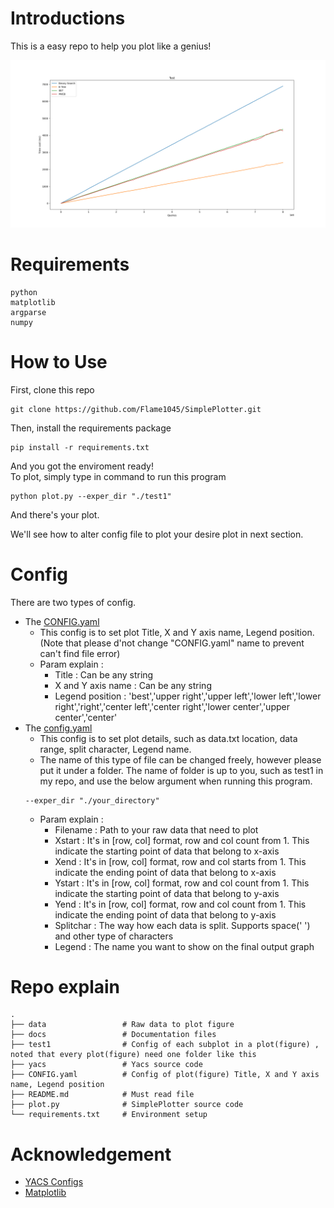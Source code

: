 # Introductions
This is a easy repo to help you plot like a genius!  
  
  
![Like This](https://github.com/Flame1045/SimplePlotter/blob/main/docs/Figure_1.png)

# Requirements
```
python
matplotlib
argparse
numpy
``` 

# How to Use
  First, clone this repo
  ```
  git clone https://github.com/Flame1045/SimplePlotter.git
  ```
  
  Then, install the requirements package
  ```
  pip install -r requirements.txt
  ```
  
  And you got the enviroment ready!   
  To plot, simply type in command to run this program
  ```
  python plot.py --exper_dir "./test1"
  ```
  And there's your plot.  
  
  We'll see how to alter config file to plot your desire plot in next section.  
  
# Config
  There are two types of config.  
 * The [CONFIG.yaml](https://github.com/Flame1045/SimplePlotter/blob/main/CONFIG.yaml) 
   * This config is to set plot Title, X and Y axis name, Legend position. (Note that please d'not change "CONFIG.yaml" name to prevent can't find file error)
   * Param explain :
     * Title : Can be any string 
     * X and Y axis name : Can be any string 
     * Legend position : 'best','upper right','upper left','lower left','lower right','right','center left','center right','lower center','upper center','center'
 * The [config.yaml](https://github.com/Flame1045/SimplePlotter/blob/main/test1/config_subplot1.yaml) 
   * This config is to set plot details, such as data.txt location, data range, split character, Legend name.  
   * The name of this type of file can be changed freely, however please put it under a folder. The name of folder is up to you, such as test1 in my repo, and use the below argument when running this program.  
    ```
    --exper_dir "./your_directory" 
    ```
   * Param explain : 
     * Filename : Path to your raw data that need to plot
     * Xstart : It's in [row, col] format, row and col count from 1. This indicate the starting point of data that belong to x-axis   
     * Xend : It's in [row, col] format, row and col starts from 1. This indicate the ending point of data that belong to x-axis  
     * Ystart : It's in [row, col] format, row and col count from 1. This indicate the starting point of data that belong to y-axis   
     * Yend : It's in [row, col] format, row and col count from 1. This indicate the ending point of data that belong to y-axis 
     * Splitchar : The way how each data is split. Supports space(' ') and other type of characters
     * Legend : The name you want to show on the final output graph
     
     
# Repo explain
```
.
├── data                 # Raw data to plot figure
├── docs                 # Documentation files 
├── test1                # Config of each subplot in a plot(figure) , noted that every plot(figure) need one folder like this
├── yacs                 # Yacs source code
├── CONFIG.yaml          # Config of plot(figure) Title, X and Y axis name, Legend position
├── README.md            # Must read file
├── plot.py              # SimplePlotter source code
└── requirements.txt     # Environment setup 

```
     
     
# Acknowledgement
* [YACS Configs](https://github.com/rbgirshick/yacs)
* [Matplotlib](https://matplotlib.org/stable/index.html)
      
  
  
  

